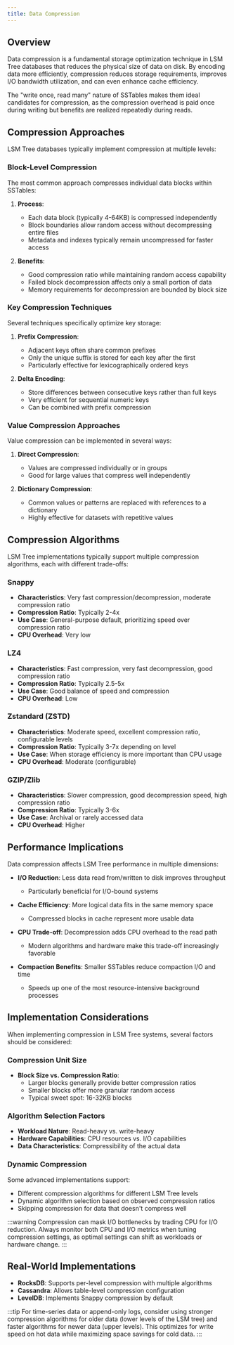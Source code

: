 ```yaml
---
title: Data Compression
---
```


## Overview

Data compression is a fundamental storage optimization technique in LSM Tree databases that reduces the physical size of data on disk. By encoding data more efficiently, compression reduces storage requirements, improves I/O bandwidth utilization, and can even enhance cache efficiency.

The "write once, read many" nature of SSTables makes them ideal candidates for compression, as the compression overhead is paid once during writing but benefits are realized repeatedly during reads.


## Compression Approaches

LSM Tree databases typically implement compression at multiple levels:

### Block-Level Compression

The most common approach compresses individual data blocks within SSTables:

1. **Process**:
   - Each data block (typically 4-64KB) is compressed independently
   - Block boundaries allow random access without decompressing entire files
   - Metadata and indexes typically remain uncompressed for faster access

2. **Benefits**:
   - Good compression ratio while maintaining random access capability
   - Failed block decompression affects only a small portion of data
   - Memory requirements for decompression are bounded by block size

### Key Compression Techniques

Several techniques specifically optimize key storage:

1. **Prefix Compression**:
   - Adjacent keys often share common prefixes
   - Only the unique suffix is stored for each key after the first
   - Particularly effective for lexicographically ordered keys

2. **Delta Encoding**:
   - Store differences between consecutive keys rather than full keys
   - Very efficient for sequential numeric keys
   - Can be combined with prefix compression

### Value Compression Approaches

Value compression can be implemented in several ways:

1. **Direct Compression**:
   - Values are compressed individually or in groups
   - Good for large values that compress well independently

2. **Dictionary Compression**:
   - Common values or patterns are replaced with references to a dictionary
   - Highly effective for datasets with repetitive values


## Compression Algorithms

LSM Tree implementations typically support multiple compression algorithms, each with different trade-offs:

### Snappy
- **Characteristics**: Very fast compression/decompression, moderate compression ratio
- **Compression Ratio**: Typically 2-4x
- **Use Case**: General-purpose default, prioritizing speed over compression ratio
- **CPU Overhead**: Very low

### LZ4
- **Characteristics**: Fast compression, very fast decompression, good compression ratio
- **Compression Ratio**: Typically 2.5-5x
- **Use Case**: Good balance of speed and compression
- **CPU Overhead**: Low

### Zstandard (ZSTD)
- **Characteristics**: Moderate speed, excellent compression ratio, configurable levels
- **Compression Ratio**: Typically 3-7x depending on level
- **Use Case**: When storage efficiency is more important than CPU usage
- **CPU Overhead**: Moderate (configurable)

### GZIP/Zlib
- **Characteristics**: Slower compression, good decompression speed, high compression ratio
- **Compression Ratio**: Typically 3-6x
- **Use Case**: Archival or rarely accessed data
- **CPU Overhead**: Higher

## Performance Implications

Data compression affects LSM Tree performance in multiple dimensions:

- **I/O Reduction**: Less data read from/written to disk improves throughput
  - Particularly beneficial for I/O-bound systems

- **Cache Efficiency**: More logical data fits in the same memory space
  - Compressed blocks in cache represent more usable data

- **CPU Trade-off**: Decompression adds CPU overhead to the read path
  - Modern algorithms and hardware make this trade-off increasingly favorable

- **Compaction Benefits**: Smaller SSTables reduce compaction I/O and time
  - Speeds up one of the most resource-intensive background processes

## Implementation Considerations

When implementing compression in LSM Tree systems, several factors should be considered:

### Compression Unit Size

- **Block Size vs. Compression Ratio**: 
  - Larger blocks generally provide better compression ratios
  - Smaller blocks offer more granular random access
  - Typical sweet spot: 16-32KB blocks

### Algorithm Selection Factors

- **Workload Nature**: Read-heavy vs. write-heavy
- **Hardware Capabilities**: CPU resources vs. I/O capabilities
- **Data Characteristics**: Compressibility of the actual data

### Dynamic Compression

Some advanced implementations support:
- Different compression algorithms for different LSM Tree levels
- Dynamic algorithm selection based on observed compression ratios
- Skipping compression for data that doesn't compress well

:::warning
Compression can mask I/O bottlenecks by trading CPU for I/O reduction. Always monitor both CPU and I/O metrics when tuning compression settings, as optimal settings can shift as workloads or hardware change.
:::

## Real-World Implementations

- **RocksDB**: Supports per-level compression with multiple algorithms
- **Cassandra**: Allows table-level compression configuration
- **LevelDB**: Implements Snappy compression by default

:::tip
For time-series data or append-only logs, consider using stronger compression algorithms for older data (lower levels of the LSM tree) and faster algorithms for newer data (upper levels). This optimizes for write speed on hot data while maximizing space savings for cold data.
:::